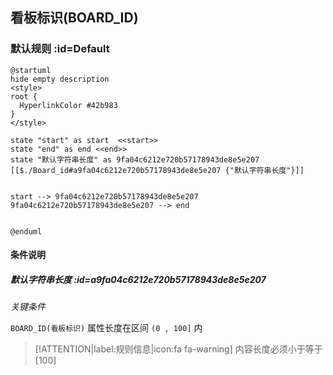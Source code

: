 ## 看板标识(BOARD_ID) <!-- {docsify-ignore-all} -->

   

### 默认规则 :id=Default

```plantuml
@startuml
hide empty description
<style>
root {
  HyperlinkColor #42b983
}
</style>

state "start" as start  <<start>>
state "end" as end <<end>>
state "默认字符串长度" as 9fa04c6212e720b57178943de8e5e207 [[$./Board_id#a9fa04c6212e720b57178943de8e5e207 {"默认字符串长度"}]]


start --> 9fa04c6212e720b57178943de8e5e207 
9fa04c6212e720b57178943de8e5e207 --> end 


@enduml
```

#### 条件说明

##### 默认字符串长度 :id=a9fa04c6212e720b57178943de8e5e207


*关键条件*


`BOARD_ID(看板标识)` 属性长度在区间 `(0 , 100]` 内

> [!ATTENTION|label:规则信息|icon:fa fa-warning]
> 内容长度必须小于等于[100]







